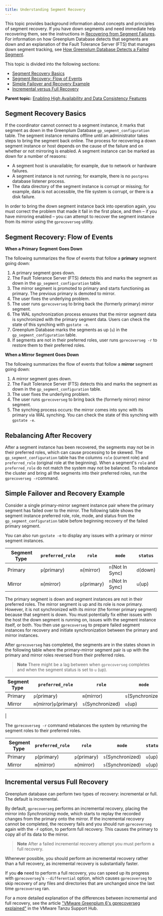 ```yaml
---
title: Understanding Segment Recovery 
---
```


This topic provides background information about concepts and principles of segment recovery. If you have down segments and need immediate help recovering them, see the instructions in [Recovering from Segment Failures](g-recovering-from-segment-failures.html). For information on how Greenplum Database detects that segments are down and an explanation of the Fault Tolerance Server \(FTS\) that manages down segment tracking, see [How Greenplum Database Detects a Failed Segment](g-detecting-a-failed-segment.html).

This topic is divided into the following sections:

-   [Segment Recovery Basics](#recovery_basics)
-   [Segment Recovery: Flow of Events](#flow_of_events)
-   [Simple Failover and Recovery Example](#simple_example)
-   [Incremental versus Full Recovery](#incremental_vs_full)

**Parent topic:** [Enabling High Availability and Data Consistency Features](../../highavail/topics/g-enabling-high-availability-features.html)

## <a id="recovery_basics"></a>Segment Recovery Basics 

If the coordinator cannot connect to a segment instance, it marks that segment as down in the Greenplum Database `gp_segment_configuration` table. The segment instance remains offline until an administrator takes steps to bring the segment back online. The process for recovering a down segment instance or host depends on the cause of the failure and on whether or not mirroring is enabled. A segment instance can be marked as down for a number of reasons:

-   A segment host is unavailable; for example, due to network or hardware failures.
-   A segment instance is not running; for example, there is no `postgres` database listener process.
-   The data directory of the segment instance is corrupt or missing; for example, data is not accessible, the file system is corrupt, or there is a disk failure.

In order to bring the down segment instance back into operation again, you must correct the problem that made it fail in the first place, and then – if you have mirroring enabled – you can attempt to recover the segment instance from its mirror using the `gprecoverseg` utility.

## <a id="flow_of_events"></a>Segment Recovery: Flow of Events 

**When a Primary Segment Goes Down**

The following summarizes the flow of events that follow a **primary** segment going down:

1.  A primary segment goes down.
2.  The Fault Tolerance Server \(FTS\) detects this and marks the segment as down in the `gp_segment_configuration` table.
3.  The mirror segment is promoted to primary and starts functioning as primary. The previous primary is demoted to mirror.
4.  The user fixes the underlying problem.
5.  The user runs `gprecoverseg` to bring back the \(formerly primary\) mirror segment.
6.  The WAL synchronization process ensures that the mirror segment data is synchronized with the primary segment data. Users can check the state of this synching with `gpstate -e`.
7.  Greenplum Database marks the segments as up \(`u`\) in the `gp_segment_configuration` table.
8.  If segments are not in their preferred roles, user runs `gprecoverseg -r` to restore them to their preferred roles.

**When a Mirror Segment Goes Down**

The following summarizes the flow of events that follow a **mirror** segment going down:

1.  A mirror segment goes down.
2.  The Fault Tolerance Server \(FTS\) detects this and marks the segment as down in the `gp_segment_configuration` table.
3.  The user fixes the underlying problem.
4.  The user runs `gprecoverseg` to bring back the \(formerly mirror\) mirror segment.
5.  The synching process occurs: the mirror comes into sync with its primary via WAL synching. You can check the state of this synching with `gpstate -e`.

## <a id="rebalancing"></a>Rebalancing After Recovery 

After a segment instance has been recovered, the segments may not be in their preferred roles, which can cause processing to be skewed. The `gp_segment_configuration` table has the columns `role` \(current role\) and `preferred_role` \(original role at the beginning\). When a segment's `role` and `preferred_role` do not match the system may not be balanced. To rebalance the cluster and bring all the segments into their preferred roles, run the `gprecoverseg -r`command.

## <a id="simple_example"></a>Simple Failover and Recovery Example 

Consider a single primary-mirror segment instance pair where the primary segment has failed over to the mirror. The following table shows the segment instance preferred role, role, mode, and status from the `gp_segment_configuration` table before beginning recovery of the failed primary segment.

You can also run `gpstate -e` to display any issues with a primary or mirror segment instances.

| Segment Type |`preferred_role`|`role`|`mode`|`status`|
|--------------|----------------|------|------|--------|
|Primary|`p`\(primary\)|`m`\(mirror\)|`n`\(Not In Sync\)|`d`\(down\)|
|Mirror|`m`\(mirror\)|`p`\(primary\)|`n`\(Not In Sync\)|`u`\(up\)|

The primary segment is down and segment instances are not in their preferred roles. The mirror segment is up and its role is now primary. However, it is not synchronized with its mirror \(the former primary segment\) because that segment is down. You must potentially fix either issues with the host the down segment is running on, issues with the segment instance itself, or both. You then use `gprecoverseg` to prepare failed segment instances for recovery and initiate synchronization between the primary and mirror instances.

After `gprecoverseg` has completed, the segments are in the states shown in the following table where the primary-mirror segment pair is up with the primary and mirror roles reversed from their preferred roles.

> **Note** There might be a lag between when `gprecoverseg` completes and when the segment status is set to `u` \(up\).

| Segment Type |`preferred_role`|`role`|`mode`|`status`|
|--------------|----------------|------|------|--------|
|Primary|`p`\(primary\)|`m`\(mirror\)|`s`\(Synchronized\)|`u`\(up\)|
|Mirror|`m`\(mirror\)`p`\(primary\)|`s`\(Synchronized\)|`u`\(up\)

|

The `gprecoverseg -r` command rebalances the system by returning the segment roles to their preferred roles.

| Segment Type |`preferred_role`|`role`|`mode`|`status`|
|--------------|----------------|------|------|--------|
|Primary|`p`\(primary\)|`p`\(primary\)|`s`\(Synchronized\)|`u`\(up\)|
|Mirror|`m`\(mirror\)|`m`\(mirror\)|`s`\(Synchronized\)|`u`\(up\)|

## <a id="incremental_vs_full"></a>Incremental versus Full Recovery 

Greenplum database can perform two types of recovery: incremental or full. The default is incremental.

By default, `gprecoverseg` performs an incremental recovery, placing the mirror into *Synchronizing* mode, which starts to replay the recorded changes from the primary onto the mirror. If the incremental recovery cannot be completed, the recovery fails and you should run `gprecoverseg` again with the `-F` option, to perform full recovery. This causes the primary to copy all of its data to the mirror.

> **Note** After a failed incremental recovery attempt you must perform a full recovery.

Whenever possible, you should perform an incremental recovery rather than a full recovery, as incremental recovery is substantially faster. 

If you **do** need to perform a full recovery, you can speed up its progress with `gprecoverseg`'s `--differential` option, which causes `gprecoverseg` to skip recovery of any files and directories that are unchanged since the last time `gprecoverseg` ran.

For a more detailed explanation of the differences between incremental and full recovery, see the article ["VMware Greenplum 6's gprecoverseg explained"](https://community.pivotal.io/s/article/5004y00001YA9fI1617805667833?language=en_US) in the VMware Tanzu Support Hub.

